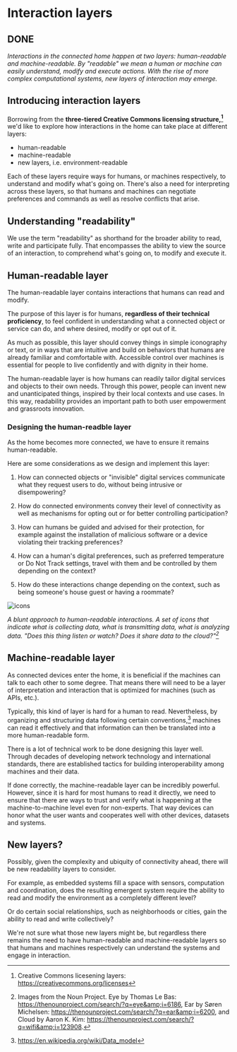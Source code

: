 # Interaction layers

## DONE

*Interactions in the connected home happen at two layers: human-readable and machine-readable. By "readable" we mean a human or machine can easily understand, modify and execute actions. With the rise of more complex computational systems, new layers of interaction may emerge.*

## Introducing interaction layers

Borrowing from the **three-tiered Creative Commons licensing structure,[^1]** we'd like to explore how interactions in the home can take place at different layers: 

* human-readable
* machine-readable
* new layers, i.e. environment-readable

Each of these layers require ways for humans, or machines respectively, to understand and modify what's going on. There's also a need for interpreting across these layers, so that humans and machines can negotiate preferences and commands as well as resolve conflicts that arise.

## Understanding "readability"

We use the term "readability" as shorthand for the broader ability to read, write and participate fully. That encompasses the ability to view the source of an interaction, to comprehend what's going on, to modify and execute it.

## Human-readable layer

The human-readable layer contains interactions that humans can read and modify.

The purpose of this layer is for humans, **regardless of their technical proficiency**, to feel confident in understanding what a connected object or service can do, and where desired, modify or opt out of it. 

As much as possible, this layer should convey things in simple iconography or text, or in ways that are intuitive and build on behaviors that humans are already familiar and comfortable with. Accessible control over machines is essential for people to live confidently and with dignity in their home. 

The human-readable layer is how humans can readily tailor digital services and objects to their own needs. Through this power, people can invent new and unanticipated things, inspired by their local contexts and use cases. In this way, readability provides an important path to both user empowerment and grassroots innovation. 

### Designing the human-readble layer

As the home becomes more connected, we have to ensure it remains human-readable. 

Here are some considerations as we design and implement this layer: 

1. How can connected objects or "invisible" digital services communicate what they request users to do, without being intrusive or disempowering?

2. How do connected environments convey their level of connectivity as well as mechanisms for opting out or for better controlling participation?

3. How can humans be guided and advised for their protection, for example against the installation of malicious software or a device violating their tracking preferences? 

4. How can a human's digital preferences, such as preferred temperature or Do Not Track settings, travel with them and be controlled by them depending on the context?

5. How do these interactions change depending on the context, such as being someone's house guest or having a roommate? 
 

![icons](https://raw.githubusercontent.com/understanding-the-connected-home/book/master/img/icons.png)

_A blunt approach to human-readable interactions. A set of icons that indicate what is collecting data, what is transmitting data, what is analyzing data. "Does this thing listen or watch? Does it share data to the cloud?"[^2]_

## Machine-readable layer

As connected devices enter the home, it is beneficial if the machines can talk to each other to some degree. That means there will need to be a layer of interpretation and interaction that is optimized for machines (such as APIs, etc.). 

Typically, this kind of layer is hard for a human to read. Nevertheless, by organizing and structuring data following certain conventions,[^3] machines can read it effectively and that information can then be translated into a more human-readable form. 

There is a lot of technical work to be done designing this layer well. Through decades of developing network technology and international standards, there are established tactics for building interoperability among machines and their data.  

If done correctly, the machine-readable layer can be incredibly powerful. However, since it is hard for most humans to read it directly, we need to ensure that there are ways to trust and verify what is happening at the machine-to-machine level even for non-experts. That way devices can honor what the user wants and cooperates well with other devices, datasets and systems. 

## New layers?

Possibly, given the complexity and ubiquity of connectivity ahead, there will be new readability layers to consider. 

For example, as embedded systems fill a space with sensors, computation and coordination, does the resulting emergent system require the ability to read and modify the environment as a completely different level? 

Or do certain social relationships, such as neighborhoods or cities, gain the ability to read and write collectively? 

We're not sure what those new layers might be, but regardless there remains the need to have human-readable and machine-readable layers so that humans and machines respectively can understand the systems and engage in interaction.  

[^1]: Creative Commons licesening layers: https://creativecommons.org/licenses
[^2]: Images from the Noun Project. Eye by Thomas Le Bas: https://thenounproject.com/search/?q=eye&amp;i=6186, Ear by Søren Michelsen: https://thenounproject.com/search/?q=ear&amp;i=6200, and Cloud by Aaron K. Kim: https://thenounproject.com/search/?q=wifi&amp;i=123908.
[^3]: https://en.wikipedia.org/wiki/Data_model 
